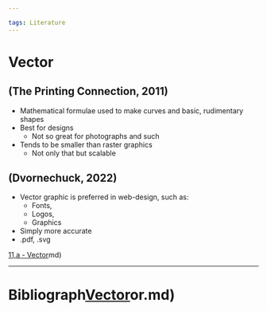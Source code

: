```yaml
---

tags: Literature 
---
```


# Vector

## (The Printing Connection, 2011)

- Mathematical formulae used to make curves and basic, rudimentary shapes
- Best for designs
	- Not so great for photographs and such
- Tends to be smaller than raster graphics
	- Not only that but scalable

## (Dvornechuck, 2022)

- Vector graphic is preferred in web-design, such as:
	- Fonts,
	- Logos, 
	- Graphics
- Simply more accurate
- .pdf, .svg

[11,a - Vector](11,a%20-%20Vector.md)md)

---

# Bibliograph[Vector](pages/I%20found/4%20Citation%20Notes/Vector.md)or.md)